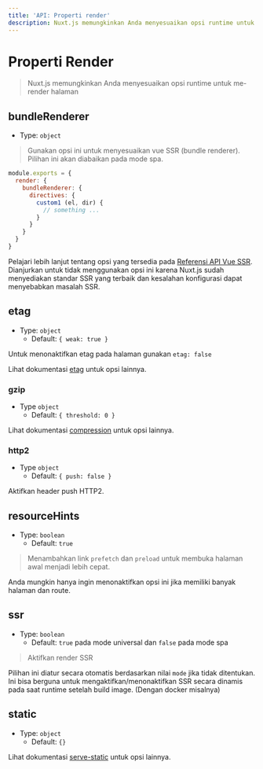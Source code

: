 ```yaml
---
title: 'API: Properti render'
description: Nuxt.js memungkinkan Anda menyesuaikan opsi runtime untuk me-render halaman
---
```


# Properti Render

> Nuxt.js memungkinkan Anda menyesuaikan opsi runtime untuk me-render halaman

## bundleRenderer

- Type: `object`

> Gunakan opsi ini untuk menyesuaikan vue SSR (bundle renderer). Pilihan ini akan diabaikan pada mode spa.

```js
module.exports = {
  render: {
    bundleRenderer: {
      directives: {
        custom1 (el, dir) {
          // something ...
        }
      }
    }
  }
}
```

Pelajari lebih lanjut tentang opsi yang tersedia pada [Referensi API Vue SSR](https://ssr.vuejs.org/en/api.html#renderer-options). Dianjurkan untuk tidak menggunakan opsi ini karena Nuxt.js sudah menyediakan standar SSR yang terbaik dan kesalahan konfigurasi dapat menyebabkan masalah SSR.

## etag

- Type: `object`
    - Default: `{ weak: true }`

Untuk menonaktifkan etag pada halaman gunakan `etag: false`

Lihat dokumentasi [etag](https://www.npmjs.com/package/etag) untuk opsi lainnya.

### gzip

- Type `object`
    - Default: `{ threshold: 0 }`

Lihat dokumentasi [compression](https://www.npmjs.com/package/compression) untuk opsi lainnya.

### http2

- Type `object`
    - Default: `{ push: false }`

Aktifkan header push HTTP2.

## resourceHints

- Type: `boolean`
    - Default: `true`

> Menambahkan link `prefetch` dan `preload` untuk membuka halaman awal menjadi lebih cepat.

Anda mungkin hanya ingin menonaktifkan opsi ini jika memiliki banyak halaman dan route.

## ssr

- Type: `boolean`
    - Default: `true` pada mode universal dan `false` pada mode spa

> Aktifkan render SSR

Pilihan ini diatur secara otomatis berdasarkan nilai `mode` jika tidak ditentukan. Ini bisa berguna untuk mengaktifkan/menonaktifkan SSR secara dinamis pada saat runtime setelah build image. (Dengan docker misalnya)

## static

- Type: `object`
    - Default: `{}`

Lihat dokumentasi [serve-static](https://www.npmjs.com/package/serve-static) untuk opsi lainnya.
